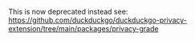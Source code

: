 This is now deprecated instead see: https://github.com/duckduckgo/duckduckgo-privacy-extension/tree/main/packages/privacy-grade
